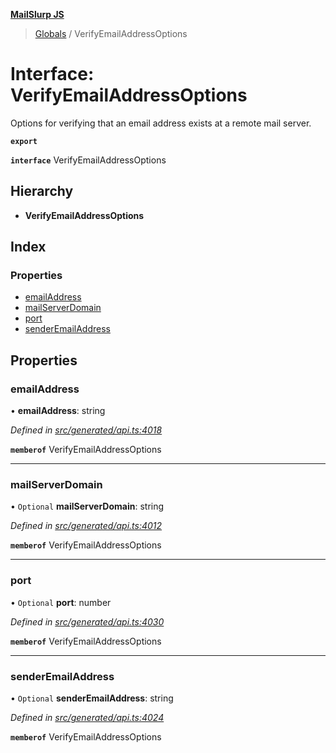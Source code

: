 **[MailSlurp JS](../README.md)**

> [Globals](../README.md) / VerifyEmailAddressOptions

# Interface: VerifyEmailAddressOptions

Options for verifying that an email address exists at a remote mail server.

**`export`** 

**`interface`** VerifyEmailAddressOptions

## Hierarchy

* **VerifyEmailAddressOptions**

## Index

### Properties

* [emailAddress](verifyemailaddressoptions.md#emailaddress)
* [mailServerDomain](verifyemailaddressoptions.md#mailserverdomain)
* [port](verifyemailaddressoptions.md#port)
* [senderEmailAddress](verifyemailaddressoptions.md#senderemailaddress)

## Properties

### emailAddress

•  **emailAddress**: string

*Defined in [src/generated/api.ts:4018](https://github.com/mailslurp/mailslurp-client/blob/359c034/src/generated/api.ts#L4018)*

**`memberof`** VerifyEmailAddressOptions

___

### mailServerDomain

• `Optional` **mailServerDomain**: string

*Defined in [src/generated/api.ts:4012](https://github.com/mailslurp/mailslurp-client/blob/359c034/src/generated/api.ts#L4012)*

**`memberof`** VerifyEmailAddressOptions

___

### port

• `Optional` **port**: number

*Defined in [src/generated/api.ts:4030](https://github.com/mailslurp/mailslurp-client/blob/359c034/src/generated/api.ts#L4030)*

**`memberof`** VerifyEmailAddressOptions

___

### senderEmailAddress

• `Optional` **senderEmailAddress**: string

*Defined in [src/generated/api.ts:4024](https://github.com/mailslurp/mailslurp-client/blob/359c034/src/generated/api.ts#L4024)*

**`memberof`** VerifyEmailAddressOptions
